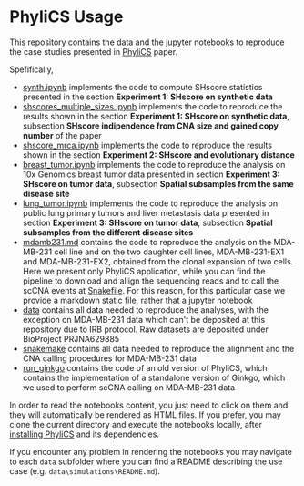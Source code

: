 # PhyliCS Usage
This repository contains the data and the jupyter notebooks to reproduce the case studies presented in [PhyliCS](https://github.com/bioinformatics-polito/PhyliCS/tree/master) paper.

Spefifically, 
- [synth.ipynb](https://github.com/bioinformatics-polito/PhyliCS_usage/blob/main/synth.ipynb) implements the code to compute SHscore statistics presented in the section **Experiment 1: SHscore on synthetic data**
- [shscores_multiple_sizes.ipynb](https://github.com/bioinformatics-polito/PhyliCS_usage/blob/main/shscores_multiple_sizes.ipynb) implements the code to reproduce the results shown in the section **Experiment 1: SHscore on synthetic data**, subsection **SHscore indipendence from CNA size and gained copy number** of the paper
- [shscore_mrca.ipynb](https://github.com/bioinformatics-polito/PhyliCS_usage/blob/main/shscore_mrca.ipynb) implements the code to reproduce the results shown in the section **Experiment 2: SHscore and evolutionary distance** 
- [breast_tumor.ipynb](https://github.com/bioinformatics-polito/PhyliCS_usage/blob/main/breast_tumor.ipynb) implements the code to reproduce the analysis on 10x Genomics breast tumor data presented in section **Experiment 3: SHscore on tumor data**, subsection **Spatial subsamples from the same disease site**
- [lung_tumor.ipynb](https://github.com/bioinformatics-polito/PhyliCS_usage/blob/main/lung_tumor.ipynb) implements the code to reproduce the analysis on public lung primary tumors and liver metastasis data presented in section **Experiment 3: SHscore on tumor data**, subsection **Spatial subsamples from the different disease sites**
- [mdamb231.md](https://github.com/bioinformatics-polito/PhyliCS_usage/blob/main/mdamb231.mb) contains the code to reproduce the analysis on the MDA-MB-231 cell line and on the two daughter cell lines, MDA-MB-231-EX1 and MDA-MB-231-EX2, obtained from the clonal expansion of two cells. Here we present only PhyliCS application, while you can find the pipeline to download and allign the sequencing reads and to call the scCNA events at [Snakefile](https://github.com/bioinformatics-polito/PhyliCS_usage/tree/main/snakemake/Snakefile_mdamb231_cellline). For this reason, for this particular case we provide a markdown static file, rather that a jupyter notebook
- [data](https://github.com/bioinformatics-polito/PhyliCS_usage/tree/main/data) contains all data needed to reproduce the analyses, with the exception on MDA-MB-231 data which can't be deposited at this repository due to IRB protocol. Raw datasets are deposited under BioProject PRJNA629885
- [snakemake](https://github.com/bioinformatics-polito/PhyliCS_usage/tree/main/snakemake) contains all data needed to reproduce the alignment and the CNA calling procedures for MDA-MB-231 data
- [run_ginkgo](https://github.com/bioinformatics-polito/PhyliCS_usage/tree/main/run_ginkgo) contains the code of an old version of PhyliCS, which contains the implementation of a standalone version of Ginkgo, which we used to perform scCNA calling on MDA-MB-231 data

In order to read the notebooks content, you just need to click on them and they will automatically be rendered as HTML files. If you prefer, you may clone the current directory and execute the notebooks locally, after [installing PhyliCS](https://github.com/bioinformatics-polito/PhyliCS#installation-and-setup-instructions) and its dependencies.

If you encounter any problem in rendering the notebooks you may navigate to each `data` subfolder where you can find a README describing the use case (e.g. `data\simulations\README.md`).

